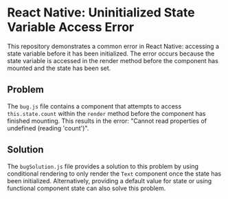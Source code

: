 # React Native: Uninitialized State Variable Access Error

This repository demonstrates a common error in React Native: accessing a state variable before it has been initialized.  The error occurs because the state variable is accessed in the render method before the component has mounted and the state has been set.

## Problem

The `bug.js` file contains a component that attempts to access `this.state.count` within the `render` method before the component has finished mounting. This results in the error: "Cannot read properties of undefined (reading 'count')".

## Solution

The `bugSolution.js` file provides a solution to this problem by using conditional rendering to only render the `Text` component once the state has been initialized. Alternatively, providing a default value for state or using functional component state can also solve this problem. 